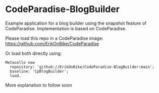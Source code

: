 # CodeParadise-BlogBuilder
Example application for a blog builder using the snapshot feature of CodeParadise. Implementation is based on CodeParadise.

Please load this repo in a CodeParadise image: https://github.com/ErikOnBike/CodeParadise

Or load both directly using:
```
Metacello new
  repository: 'github://ErikOnBike/CodeParadise-BlogBuilder:main';
  baseline: 'CpBlogBuilder';
  load.
```

More explanation to follow soon
